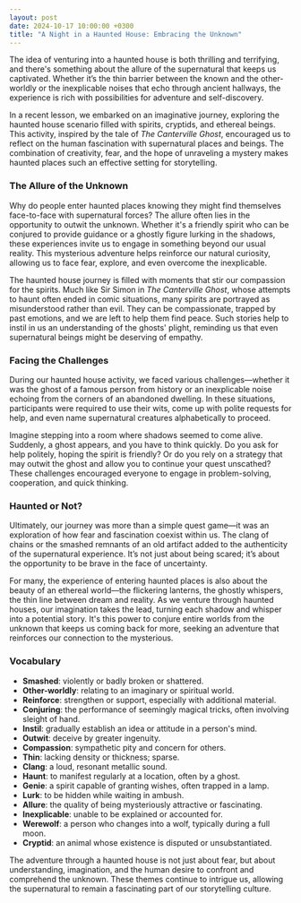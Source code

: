 ```yaml
---
layout: post
date: 2024-10-17 10:00:00 +0300
title: "A Night in a Haunted House: Embracing the Unknown"
---
```

The idea of venturing into a haunted house is both thrilling and terrifying, and there's something about the allure of the supernatural that keeps us captivated. Whether it’s the thin barrier between the known and the other-worldly or the inexplicable noises that echo through ancient hallways, the experience is rich with possibilities for adventure and self-discovery.

In a recent lesson, we embarked on an imaginative journey, exploring the haunted house scenario filled with spirits, cryptids, and ethereal beings. This activity, inspired by the tale of *The Canterville Ghost*, encouraged us to reflect on the human fascination with supernatural places and beings. The combination of creativity, fear, and the hope of unraveling a mystery makes haunted places such an effective setting for storytelling.

### The Allure of the Unknown

Why do people enter haunted places knowing they might find themselves face-to-face with supernatural forces? The allure often lies in the opportunity to outwit the unknown. Whether it's a friendly spirit who can be conjured to provide guidance or a ghostly figure lurking in the shadows, these experiences invite us to engage in something beyond our usual reality. This mysterious adventure helps reinforce our natural curiosity, allowing us to face fear, explore, and even overcome the inexplicable.

The haunted house journey is filled with moments that stir our compassion for the spirits. Much like Sir Simon in *The Canterville Ghost*, whose attempts to haunt often ended in comic situations, many spirits are portrayed as misunderstood rather than evil. They can be compassionate, trapped by past emotions, and we are left to help them find peace. Such stories help to instil in us an understanding of the ghosts' plight, reminding us that even supernatural beings might be deserving of empathy.

### Facing the Challenges

During our haunted house activity, we faced various challenges—whether it was the ghost of a famous person from history or an inexplicable noise echoing from the corners of an abandoned dwelling. In these situations, participants were required to use their wits, come up with polite requests for help, and even name supernatural creatures alphabetically to proceed.

Imagine stepping into a room where shadows seemed to come alive. Suddenly, a ghost appears, and you have to think quickly. Do you ask for help politely, hoping the spirit is friendly? Or do you rely on a strategy that may outwit the ghost and allow you to continue your quest unscathed? These challenges encouraged everyone to engage in problem-solving, cooperation, and quick thinking.

### Haunted or Not?

Ultimately, our journey was more than a simple quest game—it was an exploration of how fear and fascination coexist within us. The clang of chains or the smashed remnants of an old artifact added to the authenticity of the supernatural experience. It’s not just about being scared; it’s about the opportunity to be brave in the face of uncertainty.

For many, the experience of entering haunted places is also about the beauty of an ethereal world—the flickering lanterns, the ghostly whispers, the thin line between dream and reality. As we venture through haunted houses, our imagination takes the lead, turning each shadow and whisper into a potential story. It's this power to conjure entire worlds from the unknown that keeps us coming back for more, seeking an adventure that reinforces our connection to the mysterious.

### Vocabulary

- **Smashed**: violently or badly broken or shattered.
- **Other-worldly**: relating to an imaginary or spiritual world.
- **Reinforce**: strengthen or support, especially with additional material.
- **Conjuring**: the performance of seemingly magical tricks, often involving sleight of hand.
- **Instil**: gradually establish an idea or attitude in a person's mind.
- **Outwit**: deceive by greater ingenuity.
- **Compassion**: sympathetic pity and concern for others.
- **Thin**: lacking density or thickness; sparse.
- **Clang**: a loud, resonant metallic sound.
- **Haunt**: to manifest regularly at a location, often by a ghost.
- **Genie**: a spirit capable of granting wishes, often trapped in a lamp.
- **Lurk**: to be hidden while waiting in ambush.
- **Allure**: the quality of being mysteriously attractive or fascinating.
- **Inexplicable**: unable to be explained or accounted for.
- **Werewolf**: a person who changes into a wolf, typically during a full moon.
- **Cryptid**: an animal whose existence is disputed or unsubstantiated.

The adventure through a haunted house is not just about fear, but about understanding, imagination, and the human desire to confront and comprehend the unknown. These themes continue to intrigue us, allowing the supernatural to remain a fascinating part of our storytelling culture.
